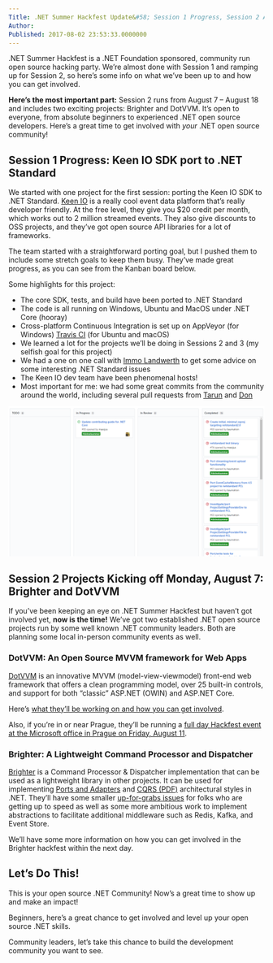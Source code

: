 ```yaml
---
Title: .NET Summer Hackfest Update&#58; Session 1 Progress, Session 2 Announcements
Author: 
Published: 2017-08-02 23:53:33.0000000
---
```

<p><p>.NET Summer Hackfest is a .NET Foundation sponsored, community run open source hacking party. We’re almost done with Session 1 and ramping up for Session 2, so here’s some info on what we’ve been up to and how you can get involved.</p><p><strong>Here’s the most important part:</strong> Session 2 runs from August 7 – August 18 and includes two exciting projects: Brighter and DotVVM. It’s open to everyone, from absolute beginners to experienced .NET open source developers. Here’s a great time to get involved with <em>your</em> .NET open source community!</p><h2>Session 1 Progress: Keen IO SDK port to .NET Standard</h2><p>We started with one project for the first session: porting the Keen IO SDK to .NET Standard. <a href="http://keen.io/">Keen IO</a> is a really cool event data platform that’s really developer friendly. At the free level, they give you $20 credit per month, which works out to 2 million streamed events. They also give discounts to OSS projects, and they’ve got open source API libraries for a lot of frameworks.</p><p>The team started with a straightforward porting goal, but I pushed them to include some stretch goals to keep them busy. They’ve made great progress, as you can see from the Kanban board below. </p><p>Some highlights for this project:</p><ul><li>The core SDK, tests, and build have been ported to .NET Standard</li><li>The code is all running on Windows, Ubuntu and MacOS under .NET Core (hooray)</li><li>Cross-platform Continuous Integration is set up on AppVeyor (for Windows) <a href="https://travis-ci.org/baumatron/keen-sdk-net">Travis CI</a> (for Ubuntu and macOS)</li><li>We learned a lot for the projects we’ll be doing in Sessions 2 and 3 (my selfish goal for this project)</li><li>We had a one on one call with <a href="https://twitter.com/terrajobst/">Immo Landwerth</a> to get some advice on some interesting .NET Standard issues</li><li>The Keen IO dev team have been phenomenal hosts!</li><li>Most important for me: we had some great commits from the community around the world, including several pull requests from <a href="https://github.com/Pothulapati">Tarun</a> and <a href="https://github.com/Donistivanov">Don</a></li></ul><p><img src="assets/posts/dotnetsummer-keen-kanban-board.png"></p><h2>Session 2 Projects Kicking off Monday, August 7: Brighter and DotVVM</h2><p>If you’ve been keeping an eye on .NET Summer Hackfest but haven’t got involved yet, <strong>now is the time!</strong> We’ve got two established .NET open source projects run by some well known .NET community leaders. Both are planning some local in-person community events as well.</p><h3>DotVVM: An Open Source MVVM framework for Web Apps</h3><p><a href="https://www.dotvvm.com/">DotVVM</a> is an innovative MVVM (model-view-viewmodel) front-end web framework that offers a clean programming model, over 25 built-in controls, and support for both “classic” ASP.NET (OWIN) and ASP.NET Core.</p><p>Here’s <a href="https://github.com/riganti/dotvvm/blob/master/dotnetSummer.md">what they’ll be working on and how you can get involved</a>.</p><p>Also, if you’re in or near Prague, they’ll be running a <a href="https://www.dotvvm.com/blog/23/NET-Summer-Hackfest-event-in-Prague-with-DotVVM-and-Peachpie-teams-">full day Hackfest event at the Microsoft office in Prague on Friday, August 11</a>.</p><h3>Brighter: A Lightweight Command Processor and Dispatcher</h3><p><a href="https://brightercommand.github.io/Brighter/">Brighter</a> is a Command Processor &amp; Dispatcher implementation that can be used as a lightweight library in other projects. It can be used for implementing <a href="http://alistair.cockburn.us/Hexagonal+architecture">Ports and Adapters</a> and <a href="/assets/cqrs_documents.pdf">CQRS (PDF)</a> architectural styles in .NET. They’ll have some smaller <a href="https://github.com/BrighterCommand/Brighter/issues?q=is%3Aissue+is%3Aopen+label%3Aup_for_grabs">up-for-grabs issues</a> for folks who are getting up to speed as well as some more ambitious work to implement abstractions to facilitate additional middleware such as Redis, Kafka, and Event Store. </p><p>We’ll have some more information on how you can get involved in the Brighter hackfest within the next day.</p><h2>Let’s Do This!</h2><p>This is your open source .NET Community! Now’s a great time to show up and make an impact! </p><p>Beginners, here’s a great chance to get involved and level up your open source .NET skills.</p><p>Community leaders, let’s take this chance to build the development community you want to see.</p></p>
